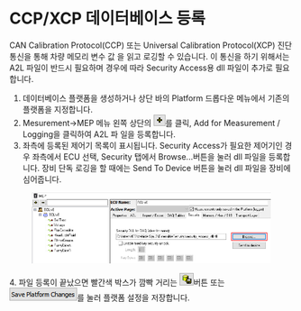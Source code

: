 # CCP/XCP 데이터베이스 등록

CAN Calibration Protocol(CCP) 또는 Universal Calibration Protocol(XCP) 진단 통신을 통해 차량 메모리 변수 값 을 읽고 로깅할 수 있습니다. 이 통신을 하기 위해서는 A2L 파일이 반드시 필요하며 경우에 따라 Security Access용 dll 파일이 추가로 필요합니다.

1. 데이터베이스 플랫폼을 생성하거나 상단 바의 Platform 드롭다운 메뉴에서 기존의 플랫폼을 지정합니다.
2. Mesurement->MEP 메뉴 왼쪽 상단의 ![](<../../.gitbook/assets/2022-01-06-17-20-02 (1).png>)를 클릭, Add for Measurement / Logging을 클릭하여 A2L 파 일을 등록합니다.
3. 좌측에 등록된 제어기 목록이 표시됩니다. Security Access가 필요한 제어기인 경우 좌측에서 ECU 선택, Security 탭에서 Browse...버튼을 눌러 dll 파일을 등록합니다. 장비 단독 로깅을 할 때에는 Send To Device 버튼을 눌러 dll 파일을 장비에 심어줍니다.

<figure><img src="../../.gitbook/assets/2022-01-07-11-42-36.png" alt=""><figcaption></figcaption></figure>

&#x20;4\. 파일 등록이 끝났으면 빨간색 박스가 깜빡 거리는 ![](<../../.gitbook/assets/2022-01-04-16-24-53 (1) (2).png>)버튼 또는 ![](<../../.gitbook/assets/2022-01-04-16-25-23 (1) (1).png>)를 눌러 플랫폼 설정을 저장합니다.
